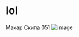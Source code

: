 # lol
 Макар Скипа 051
![image](https://user-images.githubusercontent.com/114468982/192454082-6e75c65c-b5ff-4079-933b-1752ebe82357.png)
